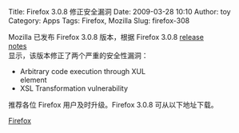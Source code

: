 Title: Firefox 3.0.8 修正安全漏洞
Date: 2009-03-28 10:10
Author: toy
Category: Apps
Tags: Firefox, Mozilla
Slug: firefox-308

Mozilla 已发布 Firefox 3.0.8 版本，根据 Firefox 3.0.8 [release  
notes](http://www.mozilla.com/firefox/3.0.8/releasenotes/)  
显示，该版本修正了两个严重的安全性漏洞：

+ Arbitrary code execution through XUL  
element  
+ XSL Transformation vulnerability

推荐各位 Firefox 用户及时升级。Firefox 3.0.8 可从以下地址下载。

[Firefox](http://www.mozilla.com/en-US/firefox/all.html)

